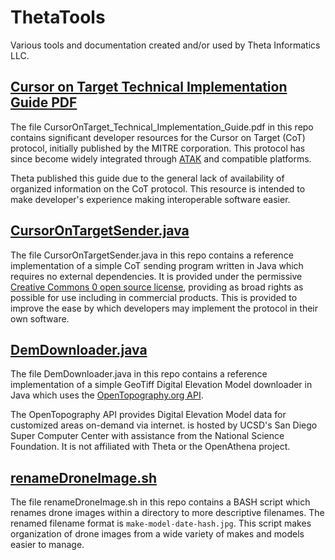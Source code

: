# ThetaTools
Various tools and documentation created and/or used by Theta Informatics LLC.

## [Cursor on Target Technical Implementation Guide PDF](https://github.com/Theta-Limited/ThetaTools/raw/main/CursorOnTarget_Technical_Implementation_Guide.pdf)

The file CursorOnTarget_Technical_Implementation_Guide.pdf in this repo contains significant developer resources for the Cursor on Target (CoT) protocol, initially published by the MITRE corporation. This protocol has since become widely integrated through [ATAK](https://en.wikipedia.org/wiki/Android_Team_Awareness_Kit) and compatible platforms.

Theta published this guide due to the general lack of availability of organized information on the CoT protocol. This resource is intended to make developer's experience making interoperable software easier.


## [CursorOnTargetSender.java](https://github.com/Theta-Limited/ThetaTools/blob/main/CursorOnTargetSender.java)

The file CursorOnTargetSender.java in this repo contains a reference implementation of a simple CoT sending program written in Java which requires no external dependencies. It is provided under the permissive [Creative Commons 0 open source license](https://github.com/Theta-Limited/ThetaTools/blob/main/LICENSE), providing as broad rights as possible for use including in commercial products. This is provided to improve the ease by which developers may implement the protocol in their own software.

## [DemDownloader.java](https://github.com/Theta-Limited/ThetaTools/blob/main/DemDownloader.java)

The file DemDownloader.java in this repo contains a reference implementation of a simple GeoTiff Digital Elevation Model downloader in Java which uses the [OpenTopography.org API](https://opentopography.org/developers).

The OpenTopography API provides Digital Elevation Model data for customized areas on-demand via internet. is hosted by UCSD's San Diego Super Computer Center with assistance from the National Science Foundation. It is not affiliated with Theta or the OpenAthena project.

## [renameDroneImage.sh](https://github.com/Theta-Limited/ThetaTools/blob/main/renameDroneImage.sh)

The file renameDroneImage.sh in this repo contains a BASH script which renames drone images within a directory to more descriptive filenames. The renamed filename format is `make-model-date-hash.jpg`. This script makes organization of drone images from a wide variety of makes and models easier to manage.
